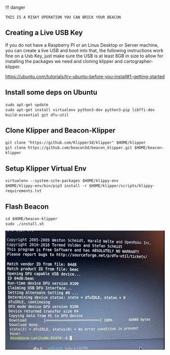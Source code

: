 !!! danger

    THIS IS A RISKY OPERATION YOU CAN BRICK YOUR BEACON

## Creating a Live USB Key

If you do not have a Raspberry PI or an Linux Desktop or Server machine, you can create a live USB and boot into that, the following instructions work fine on a Usb Key, just make sure the USB is at least 8GB in size to allow for installing the packages we need and cloning klipper and cartographer-klipper.

https://ubuntu.com/tutorials/try-ubuntu-before-you-install#1-getting-started

## Install some deps on Ubuntu 

```
sudo apt-get update
sudo apt-get install virtualenv python3-dev python3-pip libffi-dev build-essential git dfu-util
```

## Clone Klipper and Beacon-Klipper

```
git clone "https://github.com/Klipper3d/klipper" $HOME/klipper
git clone https://github.com/beacon3d/beacon_klipper.git $HOME/beacon-klipper
```

## Setup Klipper Virtual Env

```
virtualenv --system-site-packages $HOME/klippy-env
$HOME/klippy-env/bin/pip3 install -r $HOME/klipper/scripts/klippy-requirements.txt
```

## Flash Beacon

```
cd $HOME/beacon-klipper
sudo ./install.sh
```

![image](assets/images/beacon_dfu.png)
